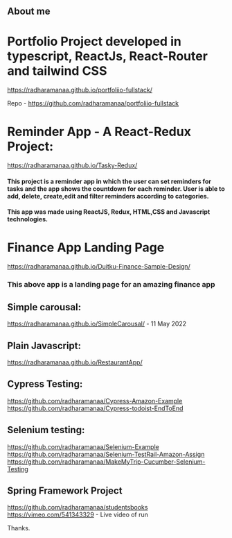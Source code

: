 ## About me

# Portfolio Project developed in typescript, ReactJs, React-Router and tailwind CSS

https://radharamanaa.github.io/portfoliio-fullstack/

Repo - https://github.com/radharamanaa/portfoliio-fullstack

# Reminder App - A React-Redux Project:

https://radharamanaa.github.io/Tasky-Redux/

#### This project is a reminder app in which the user can set reminders for tasks and the app shows the countdown for each reminder. User is able to add, delete, create,edit and filter reminders according to categories. 

#### This app was made using ReactJS, Redux, HTML,CSS and Javascript technologies.

# Finance App Landing Page
https://radharamanaa.github.io/Duitku-Finance-Sample-Design/

### This above app is a landing page for an amazing finance app

## Simple carousal:
https://radharamanaa.github.io/SimpleCarousal/ - 11 May 2022

## Plain Javascript:
https://radharamanaa.github.io/RestaurantApp/ 


## Cypress Testing:
https://github.com/radharamanaa/Cypress-Amazon-Example </br>
https://github.com/radharamanaa/Cypress-todoist-EndToEnd </br>

## Selenium testing:
https://github.com/radharamanaa/Selenium-Example </br>
https://github.com/radharamanaa/Selenium-TestRail-Amazon-Assign <br/>
https://github.com/radharamanaa/MakeMyTrip-Cucumber-Selenium-Testing <br/>

## Spring Framework Project
https://github.com/radharamanaa/studentsbooks <br/>
https://vimeo.com/541343329 - Live video of run

Thanks.

